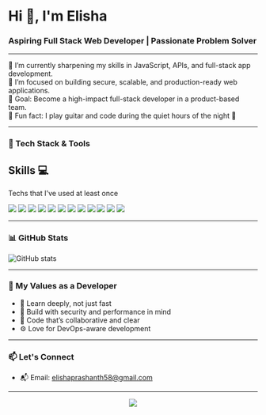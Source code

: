 <h1>Hi 👋, I'm Elisha</h1>
<h3>Aspiring Full Stack Web Developer | Passionate Problem Solver</h3>

---

🌱 I’m currently sharpening my skills in JavaScript, APIs, and full-stack app development.  
🔐 I’m focused on building secure, scalable, and production-ready web applications.  
🎯 Goal: Become a high-impact full-stack developer in a product-based team.  
🎸 Fun fact: I play guitar and code during the quiet hours of the night 🌙  

---

### 🧰 Tech Stack & Tools

<h2 >Skills 💻</h2>
<p >Techs that I've used at least once</p>

<p >
  <img src="https://img.shields.io/badge/HTML5-E34F26?style=flat-square&logo=html5&logoColor=white" />
  <img src="https://img.shields.io/badge/CSS3-1572B6?style=flat-square&logo=css3&logoColor=white" />
  <img src="https://img.shields.io/badge/JavaScript-F7DF1E?style=flat-square&logo=javascript&logoColor=black" />
  <img src="https://img.shields.io/badge/Node.js-339933?style=flat-square&logo=node.js&logoColor=white" />
  <img src="https://img.shields.io/badge/Express.js-000000?style=flat-square&logo=express&logoColor=white" />
  <img src="https://img.shields.io/badge/MongoDB-47A248?style=flat-square&logo=mongodb&logoColor=white" />
  <img src="https://img.shields.io/badge/React-20232A?style=flat-square&logo=react&logoColor=61DAFB" />
  <img src="https://img.shields.io/badge/Next.js-000000?style=flat-square&logo=next.js&logoColor=white" />
  <img src="https://img.shields.io/badge/TailwindCSS-06B6D4?style=flat-square&logo=tailwindcss&logoColor=white" />
  <img src="https://img.shields.io/badge/Docker-2496ED?style=flat-square&logo=docker&logoColor=white" />
  <img src="https://img.shields.io/badge/Git-F05032?style=flat-square&logo=git&logoColor=white" />
  <img src="https://img.shields.io/badge/GitHub-181717?style=flat-square&logo=github&logoColor=white" />
</p>


---

### 📊 GitHub Stats

<p align="left">
  <img src="https://github-readme-stats.vercel.app/api?username=elishacodes&show_icons=true&theme=radical" alt="GitHub stats" />

</p>

---

### 🚀 My Values as a Developer

- 🧠 Learn deeply, not just fast  
- 🔐 Build with security and performance in mind  
- 🤝 Code that’s collaborative and clear  
- ⚙️ Love for DevOps-aware development

---

### 📫 Let's Connect


- 📬 Email: elishaprashanth58@gmail.com  

---

<!-- Add a little spark -->
<p align="center">
  <img src="https://readme-typing-svg.demolab.com?font=Fira+Code&size=20&pause=1000&color=58A6FF&width=500&lines=Code+Crafted+With+Care+%F0%9F%92%BB;+Full+Stack+Web+Developer;Always+Building%2C+Always+Learning" />
</p>
